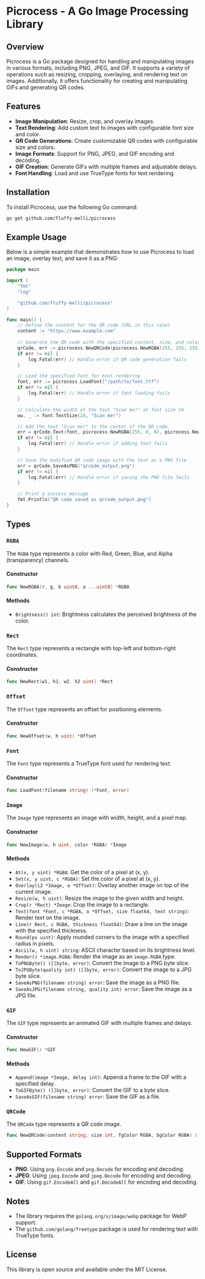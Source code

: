 # Picrocess - A Go Image Processing Library

## Overview

Picrocess is a Go package designed for handling and manipulating images in various formats, including PNG, JPEG, and GIF. It supports a variety of operations such as resizing, cropping, overlaying, and rendering text on images. Additionally, it offers functionality for creating and manipulating GIFs and generating QR codes.

## Features

- **Image Manipulation**: Resize, crop, and overlay images.
- **Text Rendering**: Add custom text to images with configurable font size and color.
- **QR Code Generations**: Create customizable QR codes with configurable size and colors.
- **Image Formats**: Support for PNG, JPEG, and GIF encoding and decoding.
- **GIF Creation**: Generate GIFs with multiple frames and adjustable delays.
- **Font Handling**: Load and use TrueType fonts for text rendering.

## Installation

To install Picrocess, use the following Go command:

```bash
go get github.com/fluffy-melli/picrocess
```

## Example Usage

Below is a simple example that demonstrates how to use Picrocess to load an image, overlay text, and save it as a PNG:

```go
package main

import (
	"fmt"
	"log"

	"github.com/fluffy-melli/picrocess"
)

func main() {
	// Define the content for the QR code (URL in this case)
	content := "https://www.example.com"
	
	// Generate the QR code with the specified content, size, and colors
	qrCode, err := picrocess.NewQRCode(picrocess.NewRGBA(255, 255, 255), picrocess.NewRGBA(0, 0, 0), 256, content)
	if err != nil {
		log.Fatal(err) // Handle error if QR code generation fails
	}

	// Load the specified font for text rendering
	font, err := picrocess.LoadFont("/path/to/font.ttf")
	if err != nil {
		log.Fatal(err) // Handle error if font loading fails
	}

	// Calculate the width of the text "Scan me!" at font size 24
	ow, _ := font.TextSize(24, "Scan me!")

	// Add the text "Scan me!" to the center of the QR code
	err = qrCode.Text(font, picrocess.NewRGBA(255, 0, 0), picrocess.NewOffset((256-ow)/2, 0), 24, "Scan me!")
	if err != nil {
		log.Fatal(err) // Handle error if adding text fails
	}

	// Save the modified QR code image with the text as a PNG file
	err = qrCode.SaveAsPNG("qrcode_output.png")
	if err != nil {
		log.Fatal(err) // Handle error if saving the PNG file fails
	}

	// Print a success message
	fmt.Println("QR code saved as qrcode_output.png")
}
```

## Types

### `RGBA`

The `RGBA` type represents a color with Red, Green, Blue, and Alpha (transparency) channels.

#### Constructor

```go
func NewRGBA(r, g, b uint8, a ...uint8) *RGBA
```

#### Methods
- `Brightness() int`: Brightness calculates the perceived brightness of the color.

### `Rect`

The `Rect` type represents a rectangle with top-left and bottom-right coordinates.

#### Constructor

```go
func NewRect(w1, h1, w2, h2 uint) *Rect
```

### `Offset`

The `Offset` type represents an offset for positioning elements.

#### Constructor

```go
func NewOffset(w, h uint) *Offset
```

### `Font`

The `Font` type represents a TrueType font used for rendering text.

#### Constructor

```go
func LoadFont(filename string) (*Font, error)
```

### `Image`

The `Image` type represents an image with width, height, and a pixel map.

#### Constructor

```go
func NewImage(w, h uint, color *RGBA) *Image
```

#### Methods

- `At(x, y uint) *RGBA`: Get the color of a pixel at (x, y).
- `Set(x, y uint, c *RGBA)`: Set the color of a pixel at (x, y).
- `Overlay(i2 *Image, o *Offset)`: Overlay another image on top of the current image.
- `Resize(w, h uint)`: Resize the image to the given width and height.
- `Crop(r *Rect) *Image`: Crop the image to a rectangle.
- `Text(font *Font, c *RGBA, o *Offset, size float64, text string)`: Render text on the image.
- `Line(r Rect, c RGBA, thickness float64)`: Draw a line on the image with the specified thickness.
- `Round(px uint)`: Apply rounded corners to the image with a specified radius in pixels.
- `Ascii(w, h uint) string`: ASCII character based on its brightness level.
- `Render() *image.RGBA`: Render the image as an `image.RGBA` type.
- `ToPNGByte() ([]byte, error)`: Convert the image to a PNG byte slice.
- `ToJPGByte(quality int) ([]byte, error)`: Convert the image to a JPG byte slice.
- `SaveAsPNG(filename string) error`: Save the image as a PNG file.
- `SaveAsJPG(filename string, quality int) error`: Save the image as a JPG file.

### `GIF`

The `GIF` type represents an animated GIF with multiple frames and delays.

#### Constructor

```go
func NewGIF() *GIF
```

#### Methods

- `Append(image *Image, delay int)`: Append a frame to the GIF with a specified delay.
- `ToGIFByte() ([]byte, error)`: Convert the GIF to a byte slice.
- `SaveAsGIF(filename string) error`: Save the GIF as a file.

### `QRCode`

The `QRCode` type represents a QR code image.

```go
func NewQRCode(content string, size int, fgColor RGBA, bgColor RGBA) (*Image, error)
```

## Supported Formats

- **PNG**: Using `png.Encode` and `png.Decode` for encoding and decoding.
- **JPEG**: Using `jpeg.Encode` and `jpeg.Decode` for encoding and decoding.
- **GIF**: Using `gif.EncodeAll` and `gif.DecodeAll` for encoding and decoding.

## Notes

- The library requires the `golang.org/x/image/webp` package for WebP support.
- The `github.com/golang/freetype` package is used for rendering text with TrueType fonts.

## License

This library is open source and available under the MIT License.